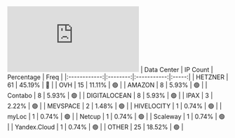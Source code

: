 ![Diagramm](https://github.com/obajay/StateSync-snapshots/blob/main/Projects/Juno/1/README.md)
| Data Center | IP Count | Percentage | Freq |
|:------------:|:--------:|:-----------:|:-----:|
| HETZNER | 61 | 45.19% | 🔴 |
| OVH | 15 | 11.11% | 🟢 |
| AMAZON | 8 | 5.93% | 🟢 |
| Contabo | 8 | 5.93% | 🟢 |
| DIGITALOCEAN | 8 | 5.93% | 🟢 |
| IPAX | 3 | 2.22% | 🟢 |
| MEVSPACE | 2 | 1.48% | 🟢 |
| HIVELOCITY | 1 | 0.74% | 🟢 |
| myLoc | 1 | 0.74% | 🟢 |
| Netcup | 1 | 0.74% | 🟢 |
| Scaleway | 1 | 0.74% | 🟢 |
| Yandex.Cloud | 1 | 0.74% | 🟢 |
| OTHER | 25 | 18.52% | 🟢 |